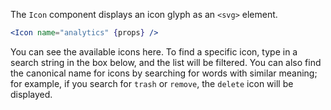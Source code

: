 The `Icon` component displays an icon glyph as an `<svg>` element.

```jsx
<Icon name="analytics" {props} />
```

You can see the available icons here. To find a specific icon, type in a search string
in the box below, and the list will be filtered. You can also find the canonical name
for icons by searching for words with similar meaning; for example, if you search for
`trash` or `remove`, the `delete` icon will be displayed.

<IconBrowser />
